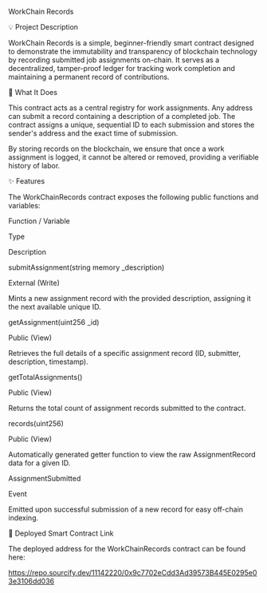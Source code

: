 WorkChain Records

💡 Project Description

WorkChain Records is a simple, beginner-friendly smart contract designed to demonstrate the immutability and transparency of blockchain technology by recording submitted job assignments on-chain. It serves as a decentralized, tamper-proof ledger for tracking work completion and maintaining a permanent record of contributions.

🎯 What It Does

This contract acts as a central registry for work assignments. Any address can submit a record containing a description of a completed job. The contract assigns a unique, sequential ID to each submission and stores the sender's address and the exact time of submission.

By storing records on the blockchain, we ensure that once a work assignment is logged, it cannot be altered or removed, providing a verifiable history of labor.

✨ Features

The WorkChainRecords contract exposes the following public functions and variables:

Function / Variable

Type

Description

submitAssignment(string memory _description)

External (Write)

Mints a new assignment record with the provided description, assigning it the next available unique ID.

getAssignment(uint256 _id)

Public (View)

Retrieves the full details of a specific assignment record (ID, submitter, description, timestamp).

getTotalAssignments()

Public (View)

Returns the total count of assignment records submitted to the contract.

records(uint256)

Public (View)

Automatically generated getter function to view the raw AssignmentRecord data for a given ID.

AssignmentSubmitted

Event

Emitted upon successful submission of a new record for easy off-chain indexing.

🔗 Deployed Smart Contract Link

The deployed address for the WorkChainRecords contract can be found here:

https://repo.sourcify.dev/11142220/0x9c7702eCdd3Ad39573B445E0295e03e3106dd036
